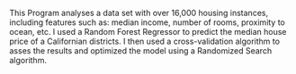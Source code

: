 This Program analyses a data set with over 16,000 housing instances, including features such as: median income, number of rooms, proximity to ocean, etc. I used a Random Forest Regressor to predict the median house price of a Californian districts. I then used a cross-validation algorithm to asses the results and optimized the model using a Randomized Search algorithm. 